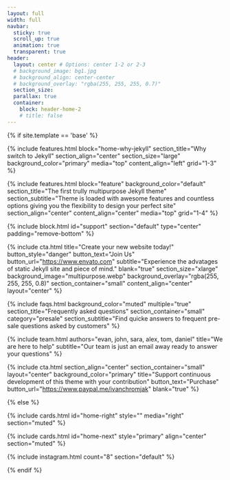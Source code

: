 ```yaml
---
layout: full
width: full
navbar:
  sticky: true
  scroll_up: true
  animation: true
  transparent: true
header:
  layout: center # Options: center 1-2 or 2-3
  # background_image: bg1.jpg
  # background_align: center-center
  # background_overlay: "rgba(255, 255, 255, 0.7)"
  section_size: 
  parallax: true
  container:
    block: header-home-2
    # title: false
---
```


[comment]: # (This actually is the most platform independent comment)

{% if site.template == 'base' %}

  {% include features.html 
    block="home-why-jekyll" 
    section_title="Why switch to Jekyll"
    section_align="center"
    section_size="large"
    background_color="primary"
    media="top" 
    content_align="left"
    grid="1-3"
  %}

  {% include features.html 
    block="feature" 
    background_color="default" 
    section_title="The first trully multipurpose Jekyll theme" 
    section_subtitle="Theme is loaded with awesome features and countless options giving you the flexibility to design your perfect site"
    section_align="center"
    content_align="center"
    media="top"
    grid="1-4"
  %}

  {% include block.html id="support" section="default" type="center" padding="remove-bottom" %}

  {% include cta.html 
    title="Create your new website today!" button_style="danger" button_text="Join Us" button_url="https://www.envato.com" 
    subtitle="Experience the advatages of static Jekyll site and piece of mind."
    blank="true" 
    section_size="xlarge"
    background_image="multipurpose.webp"
    background_overlay="rgba(255, 255, 255, 0.8)"
    section_container="small"
    content_align="center"
    layout="center"
  %}

  {% include faqs.html 
    background_color="muted"
    multiple="true" 
    section_title="Frequently asked questions" 
    section_container="small"
    category="presale" 
    section_subtitle="Find quicke answers to frequent pre-sale questions asked by customers" 
  %}

  {% include team.html authors="evan, john, sara, alex, tom, daniel" title="We are here to help" subtitle="Our team is just an email away ready to answer your questions" %}

  {% include cta.html 
    section_align="center"
    section_container="small"
    layout="center"
    background_color="primary"
    title="Support continuous development of this theme with your contribution" 
    button_text="Purchase" 
    button_url="https://www.paypal.me/ivanchromjak" 
    blank="true" 
  %}

{% else %}

  {% include cards.html id="home-right" style="" media="right" section="muted" %}

  {% include cards.html id="home-next" style="primary" align="center" section="muted" %}

  {% include instagram.html count="8" section="default" %}

{% endif %}



<!--
background-image: linear-gradient(to right, #0acffe 0%, #495aff 100%);
background-image: linear-gradient(-225deg, #AC32E4 0%, #7918F2 48%, #4801FF 100%);
background-image: linear-gradient(-225deg, #A445B2 0%, #D41872 52%, #FF0066 100%); -->
